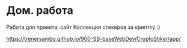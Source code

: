 # Дом. работа 
 Работа для проекта:  сайт Коллекции стикеров за криптту :)

 https://trenersambo.github.io/900-SB-baseWebDev/CroptoStiker/app/
